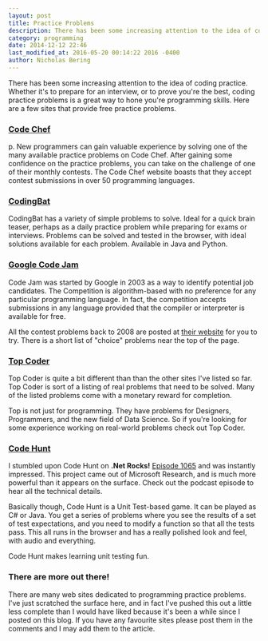 ```yaml
---
layout: post
title: Practice Problems
description: There has been some increasing attention to the idea of coding practice.  Whether it's to prepare for an interview, or to prove you're the best, coding practice problems is a great way to hone you're programming skills.  Here are a few sites that provide free practice problems.
category: programming
date: 2014-12-12 22:46
last_modified_at: 2016-05-20 00:14:22 2016 -0400
author: Nicholas Bering
---
```


There has been some increasing attention to the idea of coding practice.  Whether it's to prepare for an interview, or to prove you're the best, coding practice problems is a great way to hone you're programming skills.  Here are a few sites that provide free practice problems.

<h3><a href="http://www.codechef.com/">Code Chef</a></h3>

p. New programmers can gain valuable experience by solving one of the many available practice problems on Code Chef.  After gaining some confidence on the practice problems, you can take on the challenge of one of their monthly contests.  The Code Chef website boasts that they accept contest submissions in over 50 programming languages.

<h3><a href="http://codingbat.com/">CodingBat</a></h3>

CodingBat has a variety of simple problems to solve.  Ideal for a quick brain teaser, perhaps as a daily practice problem while preparing for exams or interviews.  Problems can be solved and tested in the browser, with ideal solutions available for each problem.  Available in Java and Python.

<h3><a href="http://code.google.com/codejam">Google Code Jam</a></h3>

Code Jam was started by Google in 2003 as a way to identify potential job candidates.  The Competition is algorithm-based with no preference for any particular programming language.  In fact, the competition accepts submissions in any language provided that the compiler or interpreter is available for free.

All the contest problems back to 2008 are posted at <a href="http://code.google.com/codejam/contests.html">their website</a> for you to try.  There is a short list of "choice" problems near the top of the page.

<h3><a href="http://www.topcoder.com/">Top Coder</a></h3>

Top Coder is quite a bit different than than the other sites I've listed so far.  Top Coder is
sort of a listing of real problems that need to be solved.  Many of the listed problems come with
a monetary reward for completion.

Top is not just for programming.  They have problems for Designers, Programmers, and the new
field of Data Science.  So if you're looking for some experience working on real-world problems
check out Top Coder.

<h3><a href="http://www.codehunt.com/">Code Hunt</a></h3>

I stumbled upon Code Hunt on <b>.Net Rocks!</b> <a href="http://www.dotnetrocks.com/default.aspx?showNum=1065">Episode 1065</a> and was instantly impressed.
This project came out of Microsoft Research, and is much more powerful than it appears on the surface.  Check out
the podcast episode to hear all the technical details.

Basically though, Code Hunt is a Unit Test-based game.  It can be played as C# or Java.  You get a series
of problems where you see the results of a set of test expectations, and you need to modify a function so that
all the tests pass.  This all runs in the browser and has a really polished look and feel, with audio and everything.

Code Hunt makes learning unit testing fun.

### There are more out there!

There are many web sites dedicated to programming practice problems.  I've just scratched the surface here, and in fact I've pushed this out a little less complete than I would have liked because it's been a while since I posted on this blog.  If you have any favourite sites please post them in the comments and I may add them to the article.
